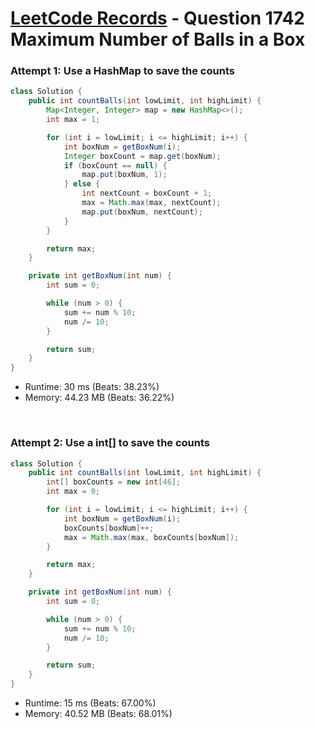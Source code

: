 # [LeetCode Records](../../README.md) - Question 1742 Maximum Number of Balls in a Box

### Attempt 1: Use a HashMap to save the counts
```java
class Solution {
    public int countBalls(int lowLimit, int highLimit) {
        Map<Integer, Integer> map = new HashMap<>();
        int max = 1;

        for (int i = lowLimit; i <= highLimit; i++) {
            int boxNum = getBoxNum(i);
            Integer boxCount = map.get(boxNum);
            if (boxCount == null) {
                map.put(boxNum, 1);
            } else {
                int nextCount = boxCount + 1;
                max = Math.max(max, nextCount);
                map.put(boxNum, nextCount);
            }
        }

        return max;
    }

    private int getBoxNum(int num) {
        int sum = 0;

        while (num > 0) {
            sum += num % 10;
            num /= 10;
        }

        return sum;
    }
}
```
- Runtime: 30 ms (Beats: 38.23%)
- Memory: 44.23 MB (Beats: 36.22%)

<br>

### Attempt 2: Use a int[] to save the counts
```java
class Solution {
    public int countBalls(int lowLimit, int highLimit) {
        int[] boxCounts = new int[46];
        int max = 0;

        for (int i = lowLimit; i <= highLimit; i++) {
            int boxNum = getBoxNum(i);
            boxCounts[boxNum]++;
            max = Math.max(max, boxCounts[boxNum]);
        }

        return max;
    }

    private int getBoxNum(int num) {
        int sum = 0;

        while (num > 0) {
            sum += num % 10;
            num /= 10;
        }

        return sum;
    }
}
```
- Runtime: 15 ms (Beats: 67.00%)
- Memory: 40.52 MB (Beats: 68.01%)

<br>
